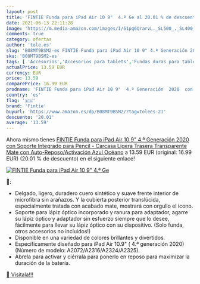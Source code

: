 ```yaml
---
layout: post
title: 'FINTIE Funda para iPad Air 10 9"  4.ª Ge al 20.01 % de descuento'
date: 2021-06-13 22:11:28
image: 'https://m.media-amazon.com/images/I/51pq6QrarvL._SL500_._SL400_.jpg'
comments: true
category: ofertas
author: 'tole.es'
slug: 'B08MT9BSM2-es FINTIE Funda para iPad Air 10 9" 4.ª Generación 2020 con...'
sku: 'B08MT9BSM2-es'
tags: [ 'Accesorios','Accesorios para tablets','Fundas duras para tablets','Fundas para tablets','Informática','fintie','ipad', ]
actualPrice: 13.59 EUR
currency: EUR
price: 13.59
comparePrice: 16.99 EUR
prodname: 'FINTIE Funda para iPad Air 10 9"  4.ª Generación  2020  con Soporte Integrado para Pencil - Carcasa Ligera Trasera Transparente Mate con Auto-Reposo/Activación  Azul Océano'
country: 'es'
flag: '🇪🇸'
brand: 'Fintie'
buyurl: 'https://www.amazon.es/dp/B08MT9BSM2/?tag=tolees-21'
descuento: '20.01'
average: '13.59'
---
```


Ahora mismo tienes [FINTIE Funda para iPad Air 10 9"  4.ª Generación  2020  con Soporte Integrado para Pencil - Carcasa Ligera Trasera Transparente Mate con Auto-Reposo/Activación  Azul Océano](https://www.amazon.es/dp/B08MT9BSM2/?tag=tolees-21) a 13.59 EUR (original: 16.99 EUR) (20.01 %  de descuento) en el siguiente enlace!

[![FINTIE Funda para iPad Air 10 9"  4.ª Ge](https://m.media-amazon.com/images/I/51pq6QrarvL._SL500_._SL400_.jpg)](https://www.amazon.es/dp/B08MT9BSM2/?tag=tolees-21)

🔎:

- Delgado, ligero, duradero cuero sintético y suave frente interior de microfibra sin arañazos. Y la cubierta posterior translúcida, especialmente tratada con acabado mate, mostrará con orgullo el icono.
- Soporte para lápiz óptico incorporado y ranura para adaptador, agarre su lápiz óptico y adaptador sin esfuerzo siempre que lo desee, fácilmente para llevar su lápiz óptico con su dispositivo. (Solo funda, otros accesorios no incluidos!)
- Disponible en una variedad de colores brillantes y divertidos.
- Específicamente diseñado para iPad Air 10.9" ( 4.ª generación 2020) (Número de modelo: A2072/A2316/A2324/A2325).
- Ábrela para activar y ciérrala para ponerlo en reposo para maximizar la duración de la batería.

[🛒 Visítala!!!](https://www.amazon.es/dp/B08MT9BSM2/?tag=tolees-21)

